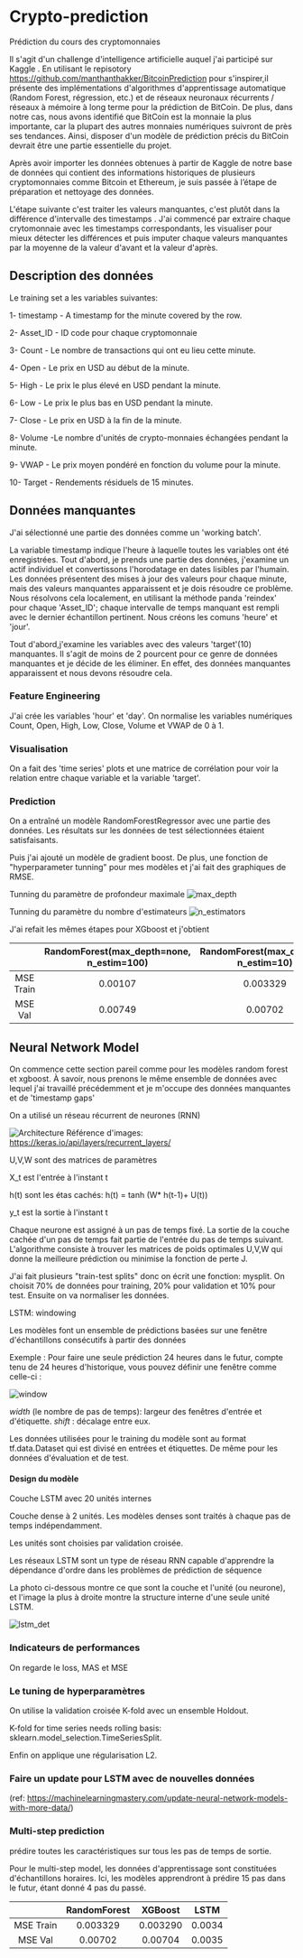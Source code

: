 # Crypto-prediction
Prédiction du cours des cryptomonnaies

Il s'agit d'un challenge d'intelligence artificielle auquel j'ai participé sur Kaggle .
En utilisant le repisotory https://github.com/manthanthakker/BitcoinPrediction pour s'inspirer,il présente des implémentations d'algorithmes d'apprentissage automatique (Random Forest, régression, etc.) et de réseaux neuronaux récurrents / réseaux à mémoire à long terme pour la prédiction de BitCoin. De plus, dans notre cas, nous avons identifié que BitCoin est la monnaie la plus importante, car la plupart des autres monnaies numériques suivront de près ses tendances. Ainsi, disposer d'un modèle de prédiction précis du BitCoin devrait être une partie essentielle du projet.

Après avoir importer les données obtenues à partir de Kaggle de notre base de données qui contient des informations historiques de plusieurs cryptomonnaies comme Bitcoin et Ethereum, je suis passée à l’étape de préparation et nettoyage des données.

L'étape suivante c'est  traiter les valeurs manquantes, c'est plutôt dans la différence d'intervalle des timestamps . 
J'ai commencé par extraire chaque crytomonnaie avec les timestamps correspondants, les visualiser pour mieux détecter les différences et puis imputer chaque valeurs manquantes par la moyenne de la valeur d'avant et la valeur d'après.

## Description des données

Le training set a les variables suivantes:

1- timestamp - A timestamp for the minute covered by the row.

2- Asset_ID - ID code pour chaque cryptomonnaie

3- Count - Le nombre de transactions qui ont eu lieu cette minute.

4- Open - Le prix en USD au début de la minute.

5- High - Le prix le plus élevé en USD pendant la minute.

6- Low -  Le prix le plus bas en USD pendant la minute.

7- Close - Le prix en USD à la fin de la minute.

8- Volume -Le nombre d'unités de crypto-monnaies échangées pendant la minute.

9- VWAP - Le prix moyen pondéré en fonction du volume pour la minute.

10- Target - Rendements résiduels de 15 minutes.


## Données manquantes

J'ai sélectionné une partie des données comme un 'working batch'. 

La variable timestamp indique l'heure à laquelle toutes les variables ont été enregistrées. Tout d'abord, je prends une partie des données, j'examine un actif individuel et convertissons l'horodatage en dates lisibles par l'humain.  Les données présentent des mises à jour des valeurs pour chaque minute, mais des valeurs manquantes apparaissent et je dois résoudre ce problème. Nous résolvons cela localement, en utilisant la méthode panda 'reindex' pour chaque 'Asset_ID';  chaque intervalle de temps manquant est rempli avec le dernier échantillon pertinent. Nous créons les comuns 'heure' et 'jour'.


Tout d'abord,j'examine les variables avec des valeurs 'target'(10) manquantes. Il s'agit de moins de 2 pourcent pour ce genre de données manquantes et je décide de les éliminer. En effet, des données manquantes apparaissent et nous devons résoudre cela.

### Feature Engineering 

J'ai crée les variables 'hour' et 'day'. On normalise les variables numériques Count, Open, High, Low, Close, Volume et VWAP de 0 à 1.

### Visualisation

On a fait des 'time series' plots et une matrice de corrélation pour voir la relation entre chaque variable et la variable 'target'.

### Prediction

On a entraîné un modèle RandomForestRegressor avec une partie des données. Les résultats sur les données de test sélectionnées étaient satisfaisants.

Puis j'ai ajouté un modèle de gradient boost. De plus, une fonction de "hyperparameter tunning" pour mes modèles et j'ai fait des graphiques de RMSE.


Tunning du paramètre de profondeur maximale
![max_depth](https://user-images.githubusercontent.com/44533474/163691697-a4ca4345-2e22-452c-a2a3-ec9c79c1bce3.png)

Tunning du paramètre du nombre d'estimateurs
![n_estimators](https://user-images.githubusercontent.com/44533474/163691732-8d5ade00-17f9-4eb8-92b2-2e7234aeda7c.png)


J'ai refait les mêmes étapes pour XGboost et j'obtient

|              | RandomForest(max_depth=none, n_estim=100) | RandomForest(max_depth=5, n_estim=10) | XGBoost(max_depth=4, n_estim=20) | XGBoost(max_depth=5, n_estim=20) |
|:------------------------:|:-:|:-:|:-:|:-:|
|        MSE Train     | 0.00107 |  0.003329 |  0.003307 | 0.003290  |
|        MSE Val       |  0.00749 |  0.00702 |  0.007016 | 0.00704 |






## Neural Network Model

On commence cette section pareil comme pour les modèles random forest et xgboost. À savoir, nous prenons le même ensemble de données avec lequel j'ai travaillé précédemment et je m'occupe des données manquantes et de 'timestamp gaps'
 
 On a utilisé un réseau récurrent de neurones (RNN)

![Architecture](https://user-images.githubusercontent.com/44533474/163689477-a7570a43-e69c-4510-8f62-2b802ae68327.png)
Référence d'images: https://keras.io/api/layers/recurrent_layers/

U,V,W sont des matrices de paramètres

X_t est l'entrée à l'instant t

h(t) sont les étas cachés:  h(t) = tanh (W* h(t-1)+ U(t))

y_t est la sortie à l'instant t 


Chaque neurone est assigné à un pas de temps fixé. La sortie de la couche cachée d'un pas de temps fait partie de l'entrée du pas de temps suivant.
L'algorithme consiste à trouver les matrices de poids optimales U,V,W qui donne la meilleure prédiction ou minimise la fonction de perte J.

J'ai fait plusieurs "train-test splits" donc on écrit une fonction: mysplit. On choisit 70% de données pour training, 20% pour validation et 10% pour test.
Ensuite on va normaliser les données.

LSTM: windowing

Les modèles font un ensemble de prédictions basées sur une fenêtre d'échantillons consécutifs à partir des données


Exemple : Pour faire une seule prédiction 24 heures dans le futur, compte tenu de 24 heures d'historique, vous pouvez définir une fenêtre comme celle-ci :

![window](https://user-images.githubusercontent.com/44533474/163690113-661b944e-1e21-4f08-a9c8-90239d2fb001.png)


*width* (le nombre de pas de temps): largeur des fenêtres d'entrée et d'étiquette.
*shift* : décalage entre eux.


Les données utilisées pour le training du modèle sont au format tf.data.Dataset qui est divisé en entrées et étiquettes. De même pour les données d'évaluation et de test.

#### Design du modèle
Couche LSTM avec 20 unités internes

Couche dense à 2 unités. Les modèles denses sont traités à chaque pas de temps indépendamment.

Les unités sont choisies par validation croisée.


Les réseaux LSTM sont un type de réseau RNN capable d'apprendre la dépendance d'ordre dans les problèmes de prédiction de séquence



La photo ci-dessous montre ce que sont la couche et l'unité (ou neurone), et l'image la plus à droite montre la structure interne d'une seule unité LSTM.

![lstm_det](https://user-images.githubusercontent.com/44533474/163690535-86f85f68-236f-432e-8d4c-227ee9cc1cd3.png)



### Indicateurs de performances
On regarde le loss, MAS et MSE

### Le tuning de hyperparamètres

On utilise la validation croisée K-fold avec un ensemble Holdout.

K-fold for time series needs rolling basis: sklearn.model_selection.TimeSeriesSplit.

Enfin on applique une régularisation L2.

### Faire un update pour LSTM avec de nouvelles données 
(ref: https://machinelearningmastery.com/update-neural-network-models-with-more-data/)

### Multi-step prediction

prédire toutes les caractéristiques sur tous les pas de temps de sortie.

Pour le multi-step model, les données d'apprentissage sont  constituées d'échantillons horaires. Ici, les modèles apprendront à prédire 15 pas dans le futur, étant donné 4 pas du passé.



|              |  RandomForest | XGBoost | LSTM | 
|:------------------------:|:-:|:-:|:-:|
|        MSE Train     | 0.003329 |  0.003290 |  0.0034 | 
|        MSE Val       |  0.00702|  0.00704 |  0.0035 | 

